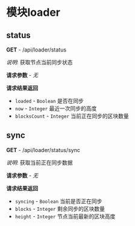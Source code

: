 # 模块loader

## status 

**GET** - /api/loader/status

*说明*: 获取节点当前同步状态

**请求参数** - *无*

**请求结果返回**

- `loaded` - `Boolean` 是否在同步
- `now` - `Integer` 最近一次同步的高度
- `blocksCount` - `Integer` 当前正在同步的区块数量

## sync

**GET** - /api/loader/status/sync

*说明*: 获取当前正在同步数据

**请求参数** - *无*

**请求结果返回**

- `syncing` - `Boolean` 当前是否正在同步
- `blocks` - `Integer` 剩余同步的区块数量
- `height` - `Integer` 节点当前最新的区块高度

